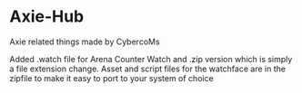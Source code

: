 # Axie-Hub
Axie related things made by CybercoMs

Added .watch file for Arena Counter Watch and .zip version which is simply a file extension change. Asset and script files for the watchface are in the zipfile to make it easy to port to your system of choice
